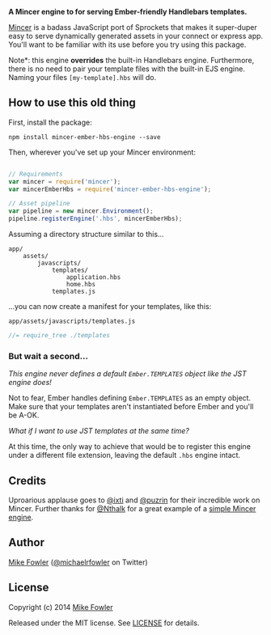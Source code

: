 **A Mincer engine to for serving Ember-friendly Handlebars templates.**

[Mincer](https://github.com/nodeca/mincer) is a badass JavaScript port of Sprockets that makes it super-duper easy to serve dynamically generated assets in your connect or express app. You'll want to be familiar with its use before you try using this package.

Note*: this engine **overrides** the built-in Handlebars engine. Furthermore, there is no need to pair your template files with the built-in EJS engine. Naming your files `[my-template].hbs` will do.

## How to use this old thing

First, install the package:

`npm install mincer-ember-hbs-engine --save`

Then, wherever you've set up your Mincer environment:

```javascript

// Requirements
var mincer = require('mincer');
var mincerEmberHbs = require('mincer-ember-hbs-engine');

// Asset pipeline
var pipeline = new mincer.Environment();
pipeline.registerEngine('.hbs', mincerEmberHbs);
```

Assuming a directory structure similar to this…

```text
app/
    assets/
        javascripts/
            templates/
                application.hbs
                home.hbs
            templates.js
```

…you can now create a manifest for your templates, like this:

`app/assets/javascripts/templates.js`

```javascript
//= require_tree ./templates
```

### But wait a second…

*This engine never defines a default `Ember.TEMPLATES` object like the JST engine does!*

Not to fear, Ember handles defining `Ember.TEMPLATES` as an empty object. Make sure that your templates aren't instantiated before Ember and you'll be A-OK.

*What if I want to use JST templates at the same time?*

At this time, the only way to achieve that would be to register this engine under a different file extension, leaving the default `.hbs` engine intact.

## Credits

Uproarious applause goes to [@ixti](http://github.com/ixti) and [@puzrin](http://github.com/puzrin) for their incredible work on Mincer. Further thanks for [@Nthalk](http://github.com/Nthalk) for a great example of a [simple Mincer engine](https://github.com/Nthalk/mincer-emblem-engine).

## Author

[Mike Fowler](http://github.com/mikefowler) ([@michaelrfowler](http://twitter.com/michaelrfowler) on Twitter)

## License

Copyright (c) 2014 [Mike Fowler](http://github.com/mikefowler)

Released under the MIT license. See [LICENSE](https://github.com/mikefowler/mincer-ember-hbs-engine/blob/master/LICENSE) for details.